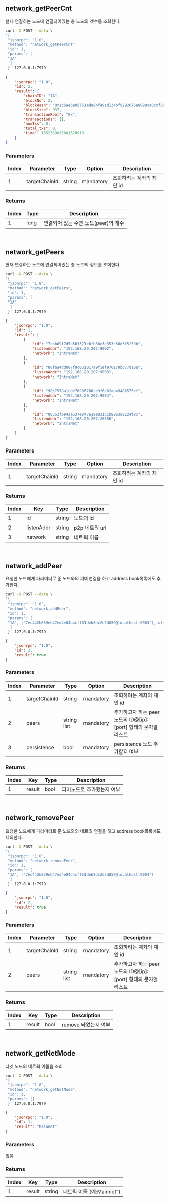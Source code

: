 ## network_getPeerCnt
현재 연결하는 노드에 연결되어있는 총 노드의 갯수를 조회한다.

```bash
curl -X POST --data \
'{
 "jsonrpc": "1.0",
 "method": "network_getPeerCnt",
 "id": 1,
 "params": [
 "1A"
  ]
 }' 127.0.0.1:7979
```

```json
{
    "jsonrpc": "1.0",
    "id": 2,
    "result": {
        "chainID": "1A",
        "blockNo": 2,
        "blockHash": "0x1c6ae6a05751ade84f49ad134bf9292675a8899ca8ccf88cb6196b3d6613218f",
        "blockSize": 937,
        "transactionRoot": "0x",
        "transactions": [],
        "numTxs": 0,
        "total_txs": 0,
        "time": 1552369015001370910
    }
}
```

### Parameters
| Index | Parameter | Type | Option | Description |
| -------- | -------- | -------- | -------- | -------- |
| 1 | targetChainId | string | mandatory | 조회하려는 계좌의 체인 id |

### Returns
| Index | Type | Description |
| -------- | -------- | -------- |
| 1 | long | 연결되어 있는 주변 노드(peer)의 개수 |

</br>

## network_getPeers
현재 연결하는 노드에 연결되어있는 총 노드의 정보를 조회한다.

```bash
curl -X POST --data \
'{
 "jsonrpc": "1.0",
 "method": "network_getPeers",
 "id": 1,
 "params": [
 "1A"
  ]
 }' 127.0.0.1:7979
```

```json
{
    "jsonrpc": "1.0",
    "id": 1,
    "result": [
        {
            "id": "7cbb09f7d5a5b3321e0fb36e3e353c36d3f5f39b",
            "listenAddr": "192.168.20.207:9002",
            "network": "IntraNet"
        },
        {
            "id": "88faa4dd087f9c031017a9f1ef970170bd77d18a",
            "listenAddr": "192.168.20.207:9003",
            "network": "IntraNet"
        },
        {
            "id": "90c7978a1cde78986786ce9f6e62ae49486575ef",
            "listenAddr": "192.168.20.207:9004",
            "network": "IntraNet"
        },
        {
            "id": "90353fb94aa537e047e19e031ccb8863d2224f8c",
            "listenAddr": "192.168.20.207:26656",
            "network": "IntraNet"
        }
    ]
}
```

### Parameters
| Index | Parameter | Type | Option | Description |
| -------- | -------- | -------- | -------- | -------- |
| 1 | targetChainId | string | mandatory | 조회하려는 계좌의 체인 id |

### Returns
| Index | Key | Type | Description |
| -------- | -------- | -------- | -------- |
| 1 | id | string | 노드의 id |
| 2 | listenAddr | string | p2p 네트웍 url |
| 3 | network | string | 네트웍 이름 |

</br>

## network_addPeer
요청한 노드에게 파라미터로 준 노드와의 피어연결을 하고 address book목록에도 추가한다. 

```bash
curl -X POST --data \
'{
 "jsonrpc": "1.0",
 "method": "network_addPeer",
 "id": 1,
 "params": [
 "1A", ["7ec442b039eb47ed4e84b4cff61deb8dc2e5d059@localhost:9003"],false
  ]
 }' 127.0.0.1:7979
```

```json
{
    "jsonrpc": "1.0",
    "id": 2,
    "result": true
}
```

### Parameters
| Index | Parameter | Type | Option | Description |
| -------- | -------- | -------- | -------- | -------- |
| 1 | targetChainId | string | mandatory | 조회하려는 계좌의 체인 id |
| 2 | peers | string list | mandatory | 추가하고자 하는 peer노드의 ID@[ip]:[port] 형태의 문자열 리스트 |
| 3 | persistence | bool | mandatory | persistence 노드 추가할지 여부 |

### Returns
| Index | Key | Type | Description |
| -------- | -------- | -------- | -------- |
| 1 | result | bool | 피어노드로 추가했는지 여부 |

</br>

## network_removePeer
요청한 노드에게 파라미터로 준 노드와의 네트웍 연결을 끊고 address book목록에도 제외한다. 

```bash
curl -X POST --data \
'{
 "jsonrpc": "1.0",
 "method": "network_removePeer",
 "id": 1,
 "params": [
 "1A", ["7ec442b039eb47ed4e84b4cff61deb8dc2e5d059@localhost:9004"]
  ]
 }' 127.0.0.1:7979
```

```json
{
    "jsonrpc": "1.0",
    "id": 2,
    "result": true
}
```

### Parameters
| Index | Parameter | Type | Option | Description |
| -------- | -------- | -------- | -------- | -------- |
| 1 | targetChainId | string | mandatory | 조회하려는 계좌의 체인 id |
| 2 | peers | string list | mandatory | 추가하고자 하는 peer노드의 ID@[ip]:[port] 형태의 문자열 리스트 |

### Returns
| Index | Key | Type | Description |
| -------- | -------- | -------- | -------- |
| 1 | result | bool | remove 되었는지 여부 |

</br>

## network_getNetMode
타겟 노드의 네트웍 이름을 조회

```bash
curl -X POST --data \
'{
 "jsonrpc": "1.0",
 "method": "network_getNetMode",
 "id": 1,
 "params": []
 }' 127.0.0.1:7979
```

```json
{
    "jsonrpc": "1.0",
    "id": 1,
    "result": "Mainnet"
}
```

### Parameters
없음

### Returns
| Index | Key | Type | Description |
| -------- | -------- | -------- | -------- |
| 1 | result | string | 네트웍 이름 (예:Mainnet") |


